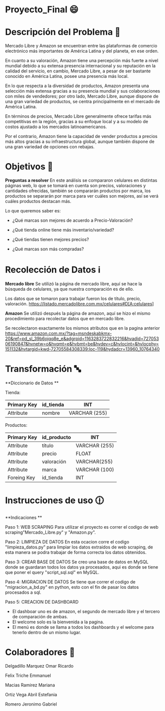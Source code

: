 # Proyecto_Final  :smile:
# Descripción del Problema :school:

Mercado Libre y Amazon se encuentran entre las plataformas de comercio electrónico más importantes de América Latina y del planeta, en ese orden.

En cuanto a su valoración, Amazon tiene una percepción más fuerte a nivel mundial debido a su extensa presencia internacional y su reputación en la calidad del servicio, en cambio, Mercado Libre, a pesar de ser bastante conocido en América Latina, posee una presencia más local. 

En lo que respecta a la diversidad de productos, Amazon presenta una selección más extensa gracias a su presencia mundial y sus colaboraciones con miles de vendedores; por otro lado, Mercado Libre, aunque dispone de una gran variedad de productos, se centra principalmente en el mercado de América Latina. 

En términos de precios, Mercado Libre generalmente ofrece tarifas más competitivas en la región, gracias a su enfoque local y a su modelo de costos ajustado a los mercados latinoamericanos.

Por el contrario, Amazon tiene la capacidad de vender productos a precios más altos gracias a su infraestructura global, aunque también dispone de una gran variedad de opciones con rebajas. 


# Objetivos :office:

**Preguntas a resolver**
En este análisis se compararon celulares en distintas páginas web, lo que se tomará en cuenta son precios, valoraciones y cantidades ofrecidas, también se compararán productos por marca, los productos se separarán por marca para ver cuáles son mejores, así se verá cuáles productos destacan más.

Lo que queremos saber es:

- ¿Qué marcas son mejores de acuerdo a Precio-Valoración?

- ¿Qué tienda online tiene más inventario/variedad?

- ¿Qué tiendas tienen mejores precios?

- ¿Qué marcas son más compradas?


# Recolección de Datos  :information_source:
**Mercado libre**
Se utilizó la página de mercado libre, aquí se hace la búsqueda de celulares, ya que nuestra comparación es de ello.

Los datos que se tomaron para trabajar fueron los de título, precio, valoración.
https://listado.mercadolibre.com.mx/celulares#D[A:celulares]


**Amazon** 
Se utilizó después la página de amazon, aquí se hizo el mismo procedimiento para recolectar datos que en mercado libre.

Se recolectaron exactamente los mismos atributos que en la pagina anterior
https://www.amazon.com.mx/?tag=msndeskabkmx-20&ref=pd_sl_39b6ojqq8e_e&adgrpid=1163283722832216&hvadid=72705306190847&hvnetw=o&hvqmt=e&hvbmt=be&hvdev=c&hvlocint=&hvlocphy=151132&hvtargid=kwd-72705584308339:loc-119&hydadcr=13960_10764340


# Transformación :abc:

**Diccionario de Datos
**

Tienda:

| Primary Key  |  id_tienda | INT|
| ------------ | ------------ | ------------ |
| Attribute       | nombre    | VARCHAR (255)|


Productos:

|  Primary Key | id_producto  | INT  |
| ------------ | ------------ | ------------ |
| Attribute  | título  | VARCHAR (255) |
| Attribute  |  precio |  FLOAT |
| Attribute  |  valoración | VARCHAR(255)  |
| Attribute  |  marca |  VARCHAR (100) |
|  Foreing Key | id_tienda  | INT  |


# Instrucciones de uso :clock1230:
**Indicaciones
**

Paso 1: WEB SCRAPING
Para utilizar el proyecto es correr el codigo de web scraping"Mercado_Libre.py" y "Amazon.py".

Paso 2: LIMPIEZA DE DATOS
En esta ocacion corre el codigo "limpieza_datos.py" para limpiar los datos extraidos de web scraping, de esta manera se podra trabajar de forma correcta los datos obtenidos.

Paso 3: CREAR BASE DE DATOS
Se creo una base de datos en MySQL donde se guardaran todos los datos ya procesados, aqui es donde se tiene que poner el query "script_sql.sql" en MySQL.

Paso 4: MIGRACION DE DATOS
Se tiene que correr el codigo de "migracion_a_bd.py" en python, esto con el fin de pasar los datos procesados a sql.

Paso 5: CREACION DE DASHBOARD
- El dashboar uno es de amazon, el segundo de mercado libre y el tercero de comparación de ambas.
- El welcome solo es la bienvenida a la pagina.
- El menú es donde se llama a todos los dashboards y el welcome para tenerlo dentro de un mismo lugar.

# Colaboradores :beginner:
Delgadillo Marquez Omar Ricardo

Felix Triche Emmanuel

Macias Ramirez Mariana

Ortiz Vega Abril Estefania

Romero Jeronimo Gabriel

